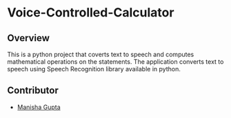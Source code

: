 # Voice-Controlled-Calculator
## Overview

This is a python project that coverts text to speech and computes mathematical operations on the statements.
The application converts text to speech using Speech Recognition library available in python. 

## Contributor
- [Manisha Gupta](https://manisha069.github.io/)
